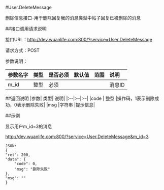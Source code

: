#User.DeleteMessage

删除信息接口-用于删除回复我的消息类型中帖子回复已被删除的消息

##接口调用请求说明

接口URL：http://dev.wuanlife.com:800/?service=User.DeleteMessage

请求方式：POST

参数说明：

|参数名字   | 类型|  是否必须   | 默认值   | 范围      |  说明|
|:--|:--|:--|:--|:--|:--|
|m_id|整型|必须|||消息ID|

##返回说明
|参数|        类型|   说明|
|:--|:--|:--|
|code  |  整型  |操作码，1表示删除成功，0表示删除失败|
|msg |字符串 |提示信息|

##示例

显示用户m_id=3的消息

http://dev.wuanlife.com:800/?service=User.DeleteMessage&m_id=3

    JSON:
    {
    "ret": 200,
    "data": {
        "code": 0,
        "msg": "删除失败"
    },
    "msg": ""
    }